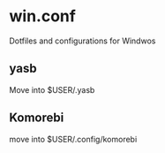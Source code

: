 # win.conf
Dotfiles and configurations for Windwos

## yasb

Move into $USER/.yasb

## Komorebi

move into $USER/.config/komorebi
